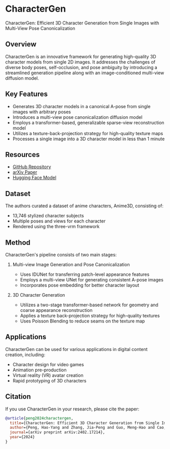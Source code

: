 # CharacterGen

CharacterGen: Efficient 3D Character Generation from Single Images with Multi-View Pose Canonicalization

## Overview

CharacterGen is an innovative framework for generating high-quality 3D character models from single 2D images. It addresses the challenges of diverse body poses, self-occlusion, and pose ambiguity by introducing a streamlined generation pipeline along with an image-conditioned multi-view diffusion model.

## Key Features

- Generates 3D character models in a canonical A-pose from single images with arbitrary poses
- Introduces a multi-view pose canonicalization diffusion model
- Employs a transformer-based, generalizable sparse-view reconstruction model
- Utilizes a texture-back-projection strategy for high-quality texture maps
- Processes a single image into a 3D character model in less than 1 minute

## Resources

- [GitHub Repository](https://github.com/zjp-shadow/CharacterGen)
- [arXiv Paper](https://arxiv.org/pdf/2402.17214)
- [Hugging Face Model](https://huggingface.co/zjpshadow/CharacterGen)

## Dataset

The authors curated a dataset of anime characters, Anime3D, consisting of:
- 13,746 stylized character subjects
- Multiple poses and views for each character
- Rendered using the three-vrm framework

## Method

CharacterGen's pipeline consists of two main stages:

1. Multi-view Image Generation and Pose Canonicalization
   - Uses IDUNet for transferring patch-level appearance features
   - Employs a multi-view UNet for generating consistent A-pose images
   - Incorporates pose embedding for better character layout

2. 3D Character Generation
   - Utilizes a two-stage transformer-based network for geometry and coarse appearance reconstruction
   - Applies a texture back-projection strategy for high-quality textures
   - Uses Poisson Blending to reduce seams on the texture map

## Applications

CharacterGen can be used for various applications in digital content creation, including:
- Character design for video games
- Animation pre-production
- Virtual reality (VR) avatar creation
- Rapid prototyping of 3D characters

## Citation

If you use CharacterGen in your research, please cite the paper:

```bibtex
@article{peng2024charactergen,
  title={CharacterGen: Efficient 3D Character Generation from Single Images with Multi-View Pose Canonicalization},
  author={Peng, Hao-Yang and Zhang, Jia-Peng and Guo, Meng-Hao and Cao, Yan-Pei and Hu, Shi-Min},
  journal={arXiv preprint arXiv:2402.17214},
  year={2024}
}